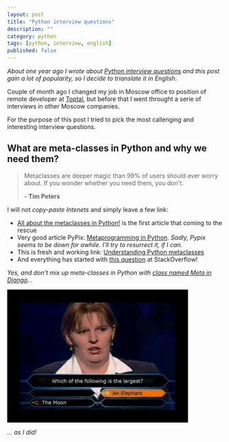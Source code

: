 ```yaml
---
layout: post
title: "Python interview questions"
description: ""
category: python
tags: [python, interview, english]
published: false
---
```



*About one year ago I wrote about [Python interview questions](http://amezhenin.ru/python/interview-questions.html) and this post gain a lot of popularity, so I decide to trianslate it in English.*

Couple of month ago I changed my job in Moscow office to position of remote developer at [Toptal](https://www.toptal.com/#book-just-qualified-software-engineers), but before that I went throught a serie of interviews in other Moscow companies.

For the purpose of this post I tried to pick the most callenging and interesting interview questions. 

## What are meta-classes in Python and why we need them?

>Metaclasses are deeper magic than 99% of users should ever worry about. If you wonder whether you need them, you don't.
>
>**- Tim Peters**

I will not *copy-paste Intenets* and simply leave a few link:

* [All about the metaclasses in Python!](http://freepythontips.wordpress.com/2013/09/20/all-about-the-metaclasses-in-python/) is the first article that coming to the rescue 
* Very good article PyPix: [Metaprogramming in Python](http://pypix.com/python/metaprogramming-python/). *Sadly, Pypix seems to be down for awhile. I'll try to resurrect it, if I can.*
* This is fresh and working link: [Understanding Python metaclasses](http://blog.ionelmc.ro/2015/02/09/understanding-python-metaclasses/)
* And everything has started with [this question](http://stackoverflow.com/questions/100003/what-is-a-metaclass-in-python) at StackOverflow!

*Yes, and don't mix up meta-classes in Python with [class named Meta in Django](https://docs.djangoproject.com/en/dev/topics/db/models/#meta-options)...*

<img  src="/images/facepalm-pics-11.jpg" style="border:30px solid black; height: 250px;" align='center'/>

*... as I did!*
